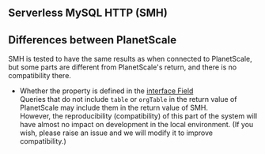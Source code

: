 ## Serverless MySQL HTTP (SMH)

## Differences between PlanetScale

SMH is tested to have the same results as when connected to PlanetScale, but some parts are different from PlanetScale's return, and there is no compatibility there.

- Whether the property is defined in the [interface Field](https://github.com/planetscale/database-js/blob/v1.11.0/src/index.ts)  
  Queries that do not include `table` or `orgTable` in the return value of PlanetScale may include them in the return value of SMH.  
  However, the reproducibility (compatibility) of this part of the system will have almost no impact on development in the local environment.
  (If you wish, please raise an issue and we will modify it to improve compatibility.)

